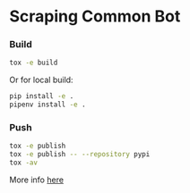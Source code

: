 # Scraping Common Bot

### Build

```sh
tox -e build
```

Or for local build:

```sh
pip install -e .
pipenv install -e .
```



### Push

```sh
tox -e publish
tox -e publish -- --repository pypi
tox -av
```

More info [here](https://github.com/pyscaffold/pyscaffold)
